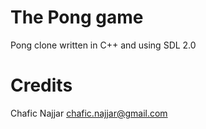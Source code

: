 The Pong game
=============

Pong clone written in C++ and using SDL 2.0

# Credits

Chafic Najjar <chafic.najjar@gmail.com>
